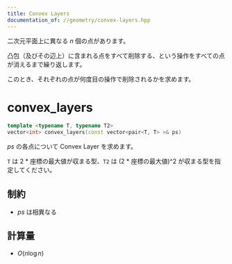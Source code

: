 ```yaml
---
title: Convex Layers
documentation_of: //geometry/convex-layers.hpp
---
```


二次元平面上に異なる $n$ 個の点があります。

凸包（及びその辺上）に含まれる点をすべて削除する、という操作をすべての点が消えるまで繰り返します。

このとき、それぞれの点が何度目の操作で削除されるかを求めます。

# convex_layers

```cpp
template <typename T, typename T2>
vector<int> convex_layers(const vector<pair<T, T> >& ps)
```

$ps$ の各点について Convex Layer を求めます。

`T` は 2 * 座標の最大値が収まる型、`T2` は (2 * 座標の最大値)^2 が収まる型を指定してください。

## 制約

- $ps$ は相異なる

## 計算量

- $O(n \log n)$
